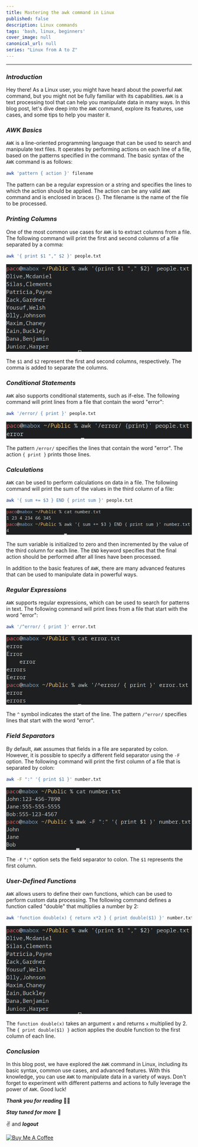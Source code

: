 ```yaml
---
title: Mastering the awk command in Linux
published: false
description: Linux commands
tags: 'bash, linux, beginners'
cover_image: null
canonical_url: null
series: "Linux from A to Z"
---
```


---

### **_Introduction_**

Hey there! As a Linux user, you might have heard about the powerful `AWK` command, but you might not be fully familiar with its capabilities. `AWK` is a text processing tool that can help you manipulate data in many ways. In this blog post, let's dive deep into the `AWK` command, explore its features, use cases, and some tips to help you master it.

### **_AWK Basics_**

`AWK` is a line-oriented programming language that can be used to search and manipulate text files. It operates by performing actions on each line of a file, based on the patterns specified in the command. The basic syntax of the `AWK` command is as follows:

```bash
awk 'pattern { action }' filename
```

The pattern can be a regular expression or a string and specifies the lines to which the action should be applied. The action can be any valid `AWK` command and is enclosed in braces {}. The filename is the name of the file to be processed.

### **_Printing Columns_**

One of the most common use cases for `AWK` is to extract columns from a file. The following command will print the first and second columns of a file separated by a comma:

```bash
awk '{ print $1 "," $2 }' people.txt
```

![Image 1](./image-1.png)

The `$1` and `$2` represent the first and second columns, respectively. The comma is added to separate the columns.

### **_Conditional Statements_**

`AWK` also supports conditional statements, such as if-else. The following command will print lines from a file that contain the word "error":

```bash
awk '/error/ { print }' people.txt
```

![Image 2](./image-2.png)

The pattern `/error/` specifies the lines that contain the word "error". The action `{ print }` prints those lines.

### **_Calculations_**

`AWK` can be used to perform calculations on data in a file. The following command will print the sum of the values in the third column of a file:

```bash
awk '{ sum += $3 } END { print sum }' people.txt
```

![Image 3](./image-3.png)

The sum variable is initialized to zero and then incremented by the value of the third column for each line. The `END` keyword specifies that the final action should be performed after all lines have been processed.

In addition to the basic features of `AWK`, there are many advanced features that can be used to manipulate data in powerful ways.

### **_Regular Expressions_**

`AWK` supports regular expressions, which can be used to search for patterns in text. The following command will print lines from a file that start with the word "error":

```bash
awk '/^error/ { print }' error.txt
```

![Image 4](image-4.png)

The `^` symbol indicates the start of the line. The pattern `/^error/` specifies lines that start with the word "error".

### **_Field Separators_**

By default, `AWK` assumes that fields in a file are separated by colon. However, it is possible to specify a different field separator using the `-F` option. The following command will print the first column of a file that is separated by colon:

```bash
awk -F ":" '{ print $1 }' number.txt
```

![Image 5](image-5.png)

The `-F` `":"` option sets the field separator to colon. The `$1` represents the first column.

### **_User-Defined Functions_**

`AWK` allows users to define their own functions, which can be used to perform custom data processing. The following command defines a function called "double" that multiplies a number by 2:

```bash
awk 'function double(x) { return x*2 } { print double($1) }' number.txt
```

![Image 6](image-1.png)

The `function double(x)` takes an argument `x` and returns `x` multiplied by 2. The `{ print double($1) }` action applies the double function to the first column of each line.

### **_Conclusion_**

In this blog post, we have explored the `AWK` command in Linux, including its basic syntax, common use cases, and advanced features. With this knowledge, you can use `AWK` to manipulate data in a variety of ways. Don't forget to experiment with different patterns and actions to fully leverage the power of `AWK`. Good luck!

**_Thank you for reading_** 🧑‍💻

**_Stay tuned for more_** 🚀

✌️ and **_logout_**

<a href="https://www.buymeacoffee.com/k1lgor" target="_blank"><img src="https://cdn.buymeacoffee.com/buttons/v2/default-yellow.png" alt="Buy Me A Coffee" style="height: 60px !important;width: 217px !important;" ></a>
